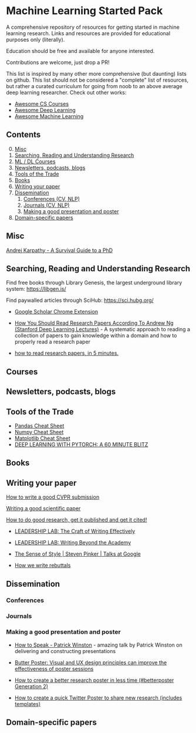 # Machine Learning Started Pack
A comprehensive repository of resources for getting started in machine learning research. Links and resources are provided for educational purposes only (literally).

Education should be free and available for anyone interested. 

Contributions are welcome, just drop a PR! 

This list is inspired by many other more comprehensive (but daunting) lists on github. This list should not be considered a "complete" list of resources, but rather a curated curriculum for going from noob to an above average deep learning researcher. Check out other works:

- [Awesome CS Courses](https://github.com/prakhar1989/awesome-courses)
- [Awesome Deep Learning](https://github.com/ChristosChristofidis/awesome-deep-learning)
- [Awesome Machine Learning](https://github.com/josephmisiti/awesome-machine-learning)

Contents
---------------

0. [Misc](#misc)
1. [Searching, Reading and Understanding Research](#searching-reading-and-understanding-research)
2. [ML / DL Courses](Courses)
3. [Newsletters, podcasts, blogs](#newsletters-podcasts-blogs)
4. [Tools of the Trade](#tools-of-the-trade)
5. [Books](#books)
6. [Writing your paper](#writing-your-paper)
7. [Dissemination](#dissemination)
    1. [Conferences (CV, NLP)](#conferences)
    2. [Journals (CV, NLP)](#journals)
    3. [Making a good presentation and poster](#making-a-good-presentation-and-poster)
8. [Domain-specific papers](#domain-specific-papers)

## Misc

[Andrej Karpathy - A Survival Guide to a PhD](http://karpathy.github.io/2016/09/07/phd/)

## Searching, Reading and Understanding Research
Find free books through Library Genesis, the largest underground library system: https://libgen.is/ 

Find paywalled articles through SciHub: https://sci.hubg.org/

- [Google Scholar Chrome Extension](https://chrome.google.com/webstore/detail/google-scholar-button/ldipcbpaocekfooobnbcddclnhejkcpn?hl=en) 

- [How You Should Read Research Papers According To Andrew Ng (Stanford Deep Learning Lectures)](https://towardsdatascience.com/how-you-should-read-research-papers-according-to-andrew-ng-stanford-deep-learning-lectures-98ecbd3ccfb3) - A systematic approach to reading a collection of papers to gain knowledge within a domain and how to properly read a research paper

- [how to read research papers, in 5 minutes.](https://masonjwang.com/writing/reading-research)

## Courses

## Newsletters, podcasts, blogs

## Tools of the Trade

- [Pandas Cheat Sheet](https://pandas.pydata.org/Pandas_Cheat_Sheet.pdf)
- [Numpy Cheat Sheet](https://s3.amazonaws.com/assets.datacamp.com/blog_assets/Numpy_Python_Cheat_Sheet.pdf)
- [Matplotlib Cheat Sheet](https://s3.amazonaws.com/assets.datacamp.com/blog_assets/Python_Matplotlib_Cheat_Sheet.pdf)
- [DEEP LEARNING WITH PYTORCH: A 60 MINUTE BLITZ](https://pytorch.org/tutorials/beginner/deep_learning_60min_blitz.html)

## Books 

## Writing your paper


[How to write a good CVPR submission](https://faculty.cc.gatech.edu/~parikh/citizenofcvpr/static/slides/freeman_how_to_write_papers.pdf)

[Writing a good scientific paper](https://perceiving-systems.blog/post/writing-a-good-scientific-paper)

[How to do good research, get it published and get it cited!](http://www.cs.ucr.edu/~eamonn/Keogh_SIGKDD09_tutorial.pdf)

- [LEADERSHIP LAB: The Craft of Writing Effectively](https://www.youtube.com/watch?v=vtIzMaLkCaM)
- [LEADERSHIP LAB: Writing Beyond the Academy](https://www.youtube.com/watch?v=aFwVf5a3pZM)
- [The Sense of Style | Steven Pinker | Talks at Google](https://www.youtube.com/watch?v=3ZKTmsgqi0U)

- [How we write rebuttals](https://deviparikh.substack.com/p/how-we-write-rebuttals-dc84742fece1)

## Dissemination

### Conferences

### Journals

### Making a good presentation and poster
- [How to Speak - Patrick Winston](https://www.youtube.com/watch?v=Unzc731iCUY) - amazing talk by Patrick Winston on delivering and constructing presentations 

- [Butter Poster: Visual and UX design principles can improve the effectiveness of poster sessions](https://derekcrowe.net/butterposter)
- [How to create a better research poster in less time (#betterposter Generation 2)](https://www.youtube.com/watch?v=SYk29tnxASs)
- [How to create a quick Twitter Poster to share new research (includes templates)](https://www.youtube.com/watch?v=fQDL8r3r_d4)

## Domain-specific papers
